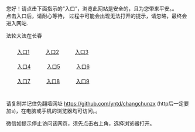 您好！请点击下面指示的“入口”，浏览此网站是安全的，且为您带来平安。。 <br/>
点击入口后，请耐心等待， 过程中可能会出现无法打开的提示，请忽略，最终会进入网站. </br>

法轮大法在长春<br/>
<div style="padding:10px"><a style="margin:20px" target="_blank" href="https://d3i67oqev6v53y.cloudfront.net/2Qpsp?zbbkxdxq" id="ccLink1" rel="nofollow">入口1</a> <a target="_blank" style="margin:20px" href="https://d2wgnbd95m2siz.cloudfront.net/2Qpsp?gapxeay" id="ccLink2" rel="nofollow">入口2</a> <a style="margin:20px" target="_blank" href="https://d2wgbdn589ye7g.cloudfront.net/2Qpsp?gwukapka" id="ccLink3" rel="nofollow">入口3</a></div>

<div style="padding:10px" ><a style="margin:20px" target="_blank" href="https://d3i67oqev6v53y.cloudfront.net/2Qpsp?zbbkxdxq" id="ccLink4" rel="nofollow">入口4</a> <a style="margin:20px" href="https://d2wgnbd95m2siz.cloudfront.net/2Qpsp?gapxeay" target="_blank" id="ccLink5" rel="nofollow">入口5</a> <a style="margin:20px" href="https://d2wgbdn589ye7g.cloudfront.net/2Qpsp?gwukapka" target="_blank" id="ccLink6" rel="nofollow">入口6</a></div>

<div style="padding:10px"><a style="margin:20px" target="_blank" href="https://d3i67oqev6v53y.cloudfront.net/2Qpsp?zbbkxdxq" id="ccLink7" rel="nofollow">入口7</a> <a style="margin:20px" href="https://d2wgnbd95m2siz.cloudfront.net/2Qpsp?gapxeay" target="_blank" id="ccLink8" rel="nofollow">入口8</a> <a style="margin:20px" target="_blank" href="https://d2wgbdn589ye7g.cloudfront.net/2Qpsp?gwukapka" id="ccLink9" rel="nofollow">入口9</a></div>

<br/>



请复制并记住免翻墙网址 https://github.com/yntd/changchunzx (http后一定要加s)，在电脑或手机的浏览器均可访问。。<br/>

微信如提示停止访问该网页，须先点击右上角，选择浏览器打开。
